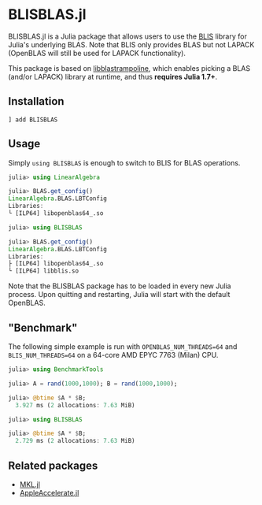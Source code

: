 # BLISBLAS.jl

BLISBLAS.jl is a Julia package that allows users to use the [BLIS](https://github.com/flame/blis) library for Julia's underlying BLAS. Note that BLIS only provides BLAS but not LAPACK (OpenBLAS will still be used for LAPACK functionality).

This package is based on [libblastrampoline](https://github.com/JuliaLinearAlgebra/libblastrampoline), which enables picking a BLAS (and/or LAPACK) library at runtime, and thus **requires Julia 1.7+**.

## Installation

```
] add BLISBLAS
```

## Usage

Simply `using BLISBLAS` is enough to switch to BLIS for BLAS operations.

```julia
julia> using LinearAlgebra

julia> BLAS.get_config()
LinearAlgebra.BLAS.LBTConfig
Libraries: 
└ [ILP64] libopenblas64_.so

julia> using BLISBLAS

julia> BLAS.get_config()
LinearAlgebra.BLAS.LBTConfig
Libraries: 
├ [ILP64] libopenblas64_.so
└ [ILP64] libblis.so
```

Note that the BLISBLAS package has to be loaded in every new Julia process. Upon quitting and restarting, Julia will start with the default OpenBLAS.

## "Benchmark"
The following simple example is run with `OPENBLAS_NUM_THREADS=64` and `BLIS_NUM_THREADS=64` on a 64-core AMD EPYC 7763 (Milan) CPU.

```julia
julia> using BenchmarkTools

julia> A = rand(1000,1000); B = rand(1000,1000);

julia> @btime $A * $B;
  3.927 ms (2 allocations: 7.63 MiB)

julia> using BLISBLAS

julia> @btime $A * $B;
  2.729 ms (2 allocations: 7.63 MiB)
```

## Related packages

* [MKL.jl](https://github.com/JuliaLinearAlgebra/MKL.jl)
* [AppleAccelerate.jl](https://github.com/JuliaLinearAlgebra/AppleAccelerate.jl)
